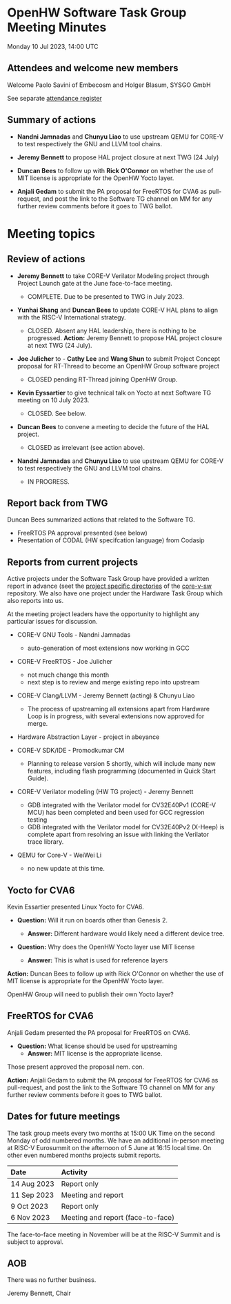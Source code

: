 # OpenHW Software Task Group Meeting Minutes

Monday 10 Jul 2023, 14:00 UTC

## Attendees and welcome new members

Welcome Paolo Savini of Embecosm and Holger Blasum, SYSGO GmbH

See separate [attendance register](https://github.com/openhwgroup/core-v-docs/blob/master/program/TWG-and-TG-Attendance-Tracking/TGSoftware_Attendance_2022.md)

## Summary of actions

- **Nandni Jamnadas** and **Chunyu Liao** to use upstream QEMU for CORE-V to test respectively the GNU and LLVM tool chains.

- **Jeremy Bennett** to propose HAL project closure at next TWG (24 July)

- **Duncan Bees** to follow up with **Rick O'Connor** on whether the use of MIT license is appropriate for the OpenHW Yocto layer.

- **Anjali Gedam** to submit the PA proposal for FreeRTOS for CVA6 as pull-request, and post the link to the Software TG channel on MM for any further review comments before it goes to TWG ballot.

# Meeting topics

## Review of actions

- **Jeremy Bennett** to take CORE-V Verilator Modeling project through Project Launch gate at the June face-to-face meeting.

  - COMPLETE. Due to be presented to TWG in July 2023.

- **Yunhai Shang** and **Duncan Bees** to update CORE-V HAL plans to align with the RISC-V International strategy.

  - CLOSED. Absent any HAL leadership, there is nothing to be progressed. **Action:** Jeremy Bennett to propose HAL project closure at next TWG (24 July).

- **Joe Julicher** to - **Cathy Lee** and **Wang Shun** to submit Project Concept proposal for RT-Thread to become an OpenHW Group software project

  - CLOSED pending RT-Thread joining OpenHW Group.

- **Kevin Eyssartier** to give technical talk on Yocto at next Software TG  meeting on 10 July 2023.

  - CLOSED. See below.

- **Duncan Bees** to convene a meeting to decide the future of the HAL project.

  - CLOSED as irrelevant (see action above).

- **Nandni Jamnadas** and **Chunyu Liao** to use upstream QEMU for CORE-V to test respectively the GNU and LLVM tool chains.

  - IN PROGRESS.

## Report back from TWG

Duncan Bees summarized actions that related to the Software TG.
- FreeRTOS PA approval presented (see below)
- Presentation of CODAL (HW specifcation language) from Codasip

## Reports from current projects

Active projects under the Software Task Group have provided a written report in advance (seet the [project specific directories](https://github.com/openhwgroup/core-v-sw/blob/master/projects) of the [core-v-sw](https://github.com/openhwgroup/core-v-sw) repository. We also have one project under the Hardware Task Group which also reports into us.

At the meeting project leaders have the opportunity to highlight any particular issues for discussion.

- CORE-V GNU Tools - Nandni Jamnadas
  - auto-generation of most extensions now working in GCC

- CORE-V FreeRTOS - Joe Julicher
  - not much change this month
  - next step is to review and merge existing repo into upstream

- CORE-V Clang/LLVM - Jeremy Bennett (acting) & Chunyu Liao
  - The process of upstreaming all extensions apart from Hardware Loop is in progress, with several extensions now approved for merge.

- Hardware Abstraction Layer - project in abeyance

- CORE-V SDK/IDE - Promodkumar CM
  - Planning to release version 5 shortly, which will include many new features, including flash programming (documented in Quick Start Guide).

- CORE-V Verilator modeling (HW TG project) - Jeremy Bennett
  - GDB integrated with the Verilator model for CV32E40Pv1 (CORE-V MCU) has been completed and been used for GCC regression testing
  - GDB integrated with the Verilator model for CV32E40Pv2 (X-Heep) is complete apart from resolving an issue with linking the Verilator trace library.

- QEMU for Core-V - WeiWei Li
  - no new update at this time.

## Yocto for CVA6

Kevin Essartier presented Linux Yocto for CVA6.

- **Question:** Will it run on boards other than Genesis 2.
  - **Answer:** Different hardware would likely need a different device tree.

- **Question:** Why does the OpenHW Yocto layer use MIT license
  - **Answer:** This is what is used for reference layers

**Action:** Duncan Bees to follow up with Rick O'Connor on whether the use of MIT license is appropriate for the OpenHW Yocto layer.

OpenHW Group will need to publish their own Yocto layer?

## FreeRTOS for CVA6

Anjali Gedam presented the PA proposal for FreeRTOS on CVA6.

- **Question:** What license should be used for upstreaming
  - **Answer:** MIT license is the appropriate license.

Those present approved the proposal nem. con.

**Action:** Anjali Gedam to submit the PA proposal for FreeRTOS for CVA6 as pull-request, and post the link to the Software TG channel on MM for any further review comments before it goes to TWG ballot.

## Dates for future meetings

The task group meets every two months at 15:00 UK Time on the second Monday of odd numbered months. We have an additional in-person meeting at RISC-V Eurosummit on the afternoon of 5 June at 16:15 local time. On other even numbered months projects submit reports.

| Date        | Activity                            |
| :---------- | :---------------------------------- |
| 14 Aug 2023 | Report only                         |
| 11 Sep 2023 | Meeting and report                  |
|  9 Oct 2023 | Report only                         |
|  6 Nov 2023 | Meeting and report (face-to-face)   |

The face-to-face meeting in November will be at the RISC-V Summit and is subject to approval.

## AOB

There was no further business.


Jeremy Bennett, Chair
